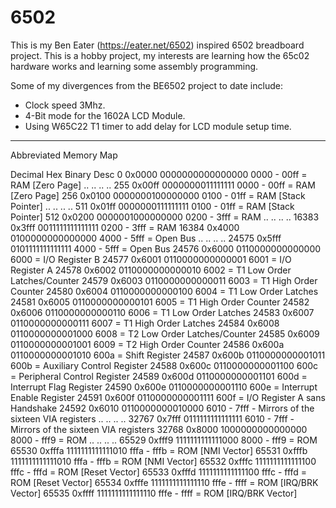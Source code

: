 
# 6502

This is my Ben Eater (https://eater.net/6502) inspired 6502 breadboard project.  This is a hobby project, my interests are learning how the 65c02 hardware works and learning some assembly programming.

Some of my divergences from the BE6502 project to date include:
* Clock speed 3Mhz.
* 4-Bit mode for the 1602A LCD Module.
* Using W65C22 T1 timer to add delay for LCD module setup time.

---
Abbreviated Memory Map

Decimal	  Hex	    Binary            Desc
0	        0x0000	0000000000000000	0000 - 00ff = RAM [Zero Page]
..	      ..	    ..	              ..
255	      0x00ff	0000000011111111	0000 - 00ff = RAM [Zero Page]
256	      0x0100	0000000100000000	0100 - 01ff = RAM [Stack Pointer]
..	      ..	    ..	              ..
511	      0x01ff	0000000111111111	0100 - 01ff = RAM [Stack Pointer]
512	      0x0200	0000001000000000	0200 - 3fff = RAM
..	      ..	    ..	              ..
16383	    0x3fff	0011111111111111	0200 - 3fff = RAM
16384	    0x4000	0100000000000000	4000 - 5fff = Open Bus
..	      ..	    ..	              ..
24575	    0x5fff	0101111111111111	4000 - 5fff = Open Bus
24576	    0x6000	0110000000000000	6000 = I/O Register B
24577	    0x6001	0110000000000001	6001 = I/O Register A
24578	    0x6002	0110000000000010	6002 = T1 Low Order Latches/Counter
24579	    0x6003	0110000000000011	6003 = T1 High Order Counter
24580	    0x6004	0110000000000100	6004 = T1 Low Order Latches
24581	    0x6005	0110000000000101	6005 = T1 High Order Counter
24582	    0x6006	0110000000000110	6006 = T1 Low Order Latches
24583	    0x6007	0110000000000111	6007 = T1 High Order Latches
24584	    0x6008	0110000000001000	6008 = T2 Low Order Latches/Counter
24585	    0x6009	0110000000001001	6009 = T2 High Order Counter
24586	    0x600a	0110000000001010	600a = Shift Register
24587	    0x600b	0110000000001011	600b = Auxiliary Control Register
24588	    0x600c	0110000000001100	600c = Peripheral Control Register
24589	    0x600d	0110000000001101	600d = Interrupt Flag Register
24590	    0x600e	0110000000001110	600e = Interrupt Enable Register
24591	    0x600f	0110000000001111	600f = I/O Register A sans Handshake
24592	    0x6010	0110000000010000	6010 - 7fff - Mirrors of the sixteen VIA registers
..	      ..	    ..	              ..
32767	    0x7fff	0111111111111111	6010 - 7fff - Mirrors of the sixteen VIA registers
32768	    0x8000	1000000000000000	8000 - fff9 = ROM
..	      ..	    ..	              ..
65529	    0xfff9	1111111111111000	8000 - fff9 = ROM
65530	    0xfffa	1111111111111010	fffa - fffb = ROM [NMI Vector]
65531	    0xfffb	1111111111111010	fffa - fffb = ROM [NMI Vector]
65532   	0xfffc	1111111111111100	fffc - fffd = ROM [Reset Vector]
65533	    0xfffd	1111111111111100	fffc - fffd = ROM [Reset Vector]
65534	    0xfffe	1111111111111110	fffe - ffff = ROM [IRQ/BRK Vector]
65535	    0xffff	1111111111111110	fffe - ffff = ROM [IRQ/BRK Vector]

